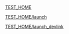[TEST_HOME](https://avoid5141.github.io)

[TEST_HOME/launch](https://avoid5141.github.io/launch)

[TEST_HOME/launch_devlink](https://avoid5141.github.io/launch?link=http%3A%2F%2Fdevedu.kyowonsmartplan.co.kr%2FProduct%2FProductDetail%3FproductId%3DA00041)


